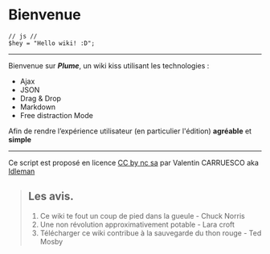 Bienvenue
===


	// js //
	$hey = "Hello wiki! :D";
---

Bienvenue sur ***Plume***, un wiki kiss utilisant les technologies : 
- Ajax
- JSON
- Drag & Drop
- Markdown
- Free distraction Mode

Afin de rendre l’expérience utilisateur (en particulier l'édition) **agréable** et **simple**

---

Ce script est proposé en licence [CC by nc sa](http://creativecommons.org/licenses/by-nc-sa/2.0/fr/) par Valentin CARRUESCO aka [Idleman](http://blog.idleman.fr "")

> ## Les avis.
> 1.   Ce wiki te fout un coup de pied dans la gueule - Chuck Norris
> 2.   Une non révolution approximativement potable - Lara croft
> 3.   Télécharger ce wiki contribue à la sauvegarde du thon rouge - Ted Mosby